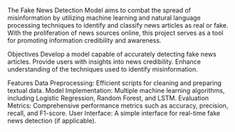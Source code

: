The Fake News Detection Model aims to combat the spread of misinformation by utilizing machine learning and natural language processing techniques to identify and classify news articles as real or fake. With the proliferation of news sources online, this project serves as a tool for promoting information credibility and awareness.

Objectives
Develop a model capable of accurately detecting fake news articles.
Provide users with insights into news credibility.
Enhance understanding of the techniques used to identify misinformation.

Features
Data Preprocessing: Efficient scripts for cleaning and preparing textual data.
Model Implementation: Multiple machine learning algorithms, including Logistic Regression, Random Forest, and LSTM.
Evaluation Metrics: Comprehensive performance metrics such as accuracy, precision, recall, and F1-score.
User Interface: A simple interface for real-time fake news detection (if applicable).
